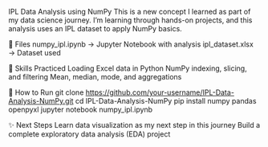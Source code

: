 IPL Data Analysis using NumPy
This is a new concept I learned as part of my data science journey. 
I’m learning through hands-on projects, and this analysis uses an IPL dataset to apply NumPy basics. 

📂 Files
numpy_ipl.ipynb → Jupyter Notebook with analysis
ipl_dataset.xlsx → Dataset used

🔹 Skills Practiced
Loading Excel data in Python
NumPy indexing, slicing, and filtering
Mean, median, mode, and aggregations

🚀 How to Run
git clone https://github.com/your-username/IPL-Data-Analysis-NumPy.git
cd IPL-Data-Analysis-NumPy
pip install numpy pandas openpyxl
jupyter notebook numpy_ipl.ipynb

✨ Next Steps
Learn data visualization as my next step in this journey
Build a complete exploratory data analysis (EDA) project
